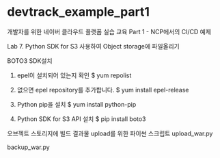 # devtrack_example_part1
개발자를 위한 네이버 클라우드 플랫폼 실습 교육 Part 1 - NCP에서의 CI/CD 예제


Lab 7. Python SDK for S3 사용하여 Object storage에 파일올리기 

BOTO3 SDK설치
1. epel이 설치되어 있는지 확인
$ yum repolist

2.	없으면 epel repository를 추가합니다.
$ yum install epel-release

3.	Python pip을 설치
$ yum install python-pip

4.	Python SDK for S3 API 설치
$ pip install boto3

오브젝트 스토리지에  빌드 결과물 upload를 위한 파이썬 스크립트
upload_war.py



backup_war.py 
